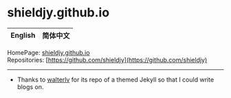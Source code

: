 # shieldjy.github.io

| **English** | 简体中文 |
|---|---|

HomePage: [shieldjy.github.io](https://shieldjy.github.io)  
Repositories: [https://github.com/shieldjy](https://github.com/shieldjy)  

---

* Thanks to [walterlv](walterlv.github.io) for its repo of a themed Jekyll so that I could write blogs on.
